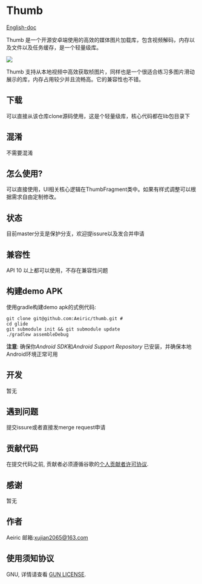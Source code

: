 Thumb
=====


[English-doc](https://github.com/Aeiric/thumb/blob/master/README-cn.md)

Thumb 是一个开源安卓端使用的高效的媒体图片加载库，包含视频解码，内存以及文件以及任务缓存，是一个轻量级库。

![](http://ww1.sinaimg.cn/large/a2e0153egy1g4lz7u5qctg20a00hsb2b.gif)

Thumb 支持从本地视频中高效获取桢图片，同样也是一个很适合练习多图片滑动展示的库，内存占用较少并且流畅高。它的兼容性也不错。

下载
--------
可以直接从该仓库clone源码使用，这是个轻量级库，核心代码都在lib包目录下


混淆
--------
不需要混淆

怎么使用?
-------------------
可以直接使用，UI相关核心逻辑在ThumbFragment类中。如果有样式调整可以根据需求自由定制修改。


状态
------
目前master分支是保护分支，欢迎提issure以及发合并申请

兼容性
-------------

API 10 以上都可以使用，不存在兼容性问题

构建demo APK
-----
使用gradle构建demo apk的式例代码:

```shell
git clone git@github.com:Aeiric/thumb.git # 
cd glide
git submodule init && git submodule update
./gradlew assembleDebug
```
**注意**: 确保你*Android SDK*和*Android Support Repository* 已安装，并确保本地Android环境正常可用

开发
-----------

暂无

遇到问题
------------
提交issure或者直接发merge request申请

贡献代码
------------
在提交代码之前, 贡献者必须遵循谷歌的[个人贡献者许可协议](https://developers.google.com/open-source/cla/individual).

感谢
------
暂无

作者
------
Aeiric 邮箱:xujian2065@163.com

使用须知协议
-------
GNU, 详情请查看 [GUN LICENSE](https://www.gnu.org/licenses/translations.html).


